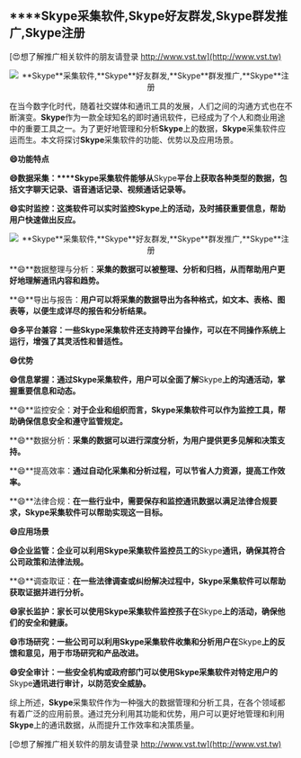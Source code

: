 ## ****Skype**采集软件,**Skype**好友群发,**Skype**群发推广,**Skype**注册**

[😍想了解推广相关软件的朋友请登录 http://www.vst.tw](http://www.vst.tw)

 <center><img src="https://vst.tw/MP4/tuiguang/png/2.png" alt="**Skype**采集软件,**Skype**好友群发,**Skype**群发推广,**Skype**注册"></center>

在当今数字化时代，随着社交媒体和通讯工具的发展，人们之间的沟通方式也在不断演变。**Skype**作为一款全球知名的即时通讯软件，已经成为了个人和商业用途中的重要工具之一。为了更好地管理和分析**Skype**上的数据，**Skype**采集软件应运而生。本文将探讨**Skype**采集软件的功能、优势以及应用场景。

**😄功能特点**

**😄**数据采集：****Skype**采集软件能够从**Skype**平台上获取各种类型的数据，包括文字聊天记录、语音通话记录、视频通话记录等。**

**😄**实时监控：**这类软件可以实时监控**Skype**上的活动，及时捕获重要信息，帮助用户快速做出反应。**

 <center><img src="https://vst.tw/MP4/tuiguang/png/2.png" alt="**Skype**采集软件,**Skype**好友群发,**Skype**群发推广,**Skype**注册"></center>

**😄**数据整理与分析：**采集的数据可以被整理、分析和归档，从而帮助用户更好地理解通讯内容和趋势。**

**😄**导出与报告：**用户可以将采集的数据导出为各种格式，如文本、表格、图表等，以便生成详尽的报告和分析结果。**

**😄**多平台兼容：**一些**Skype**采集软件还支持跨平台操作，可以在不同操作系统上运行，增强了其灵活性和普适性。**

**😄优势**

**😄**信息掌握：**通过**Skype**采集软件，用户可以全面了解**Skype**上的沟通活动，掌握重要信息和动态。**

**😄**监控安全：**对于企业和组织而言，**Skype**采集软件可以作为监控工具，帮助确保信息安全和遵守监管规定。**

**😄**数据分析：**采集的数据可以进行深度分析，为用户提供更多见解和决策支持。**

**😄**提高效率：**通过自动化采集和分析过程，可以节省人力资源，提高工作效率。**

**😄**法律合规：**在一些行业中，需要保存和监控通讯数据以满足法律合规要求，**Skype**采集软件可以帮助实现这一目标。**

**😄应用场景**

**😄**企业监管：**企业可以利用**Skype**采集软件监控员工的**Skype**通讯，确保其符合公司政策和法律法规。**

**😄**调查取证：**在一些法律调查或纠纷解决过程中，**Skype**采集软件可以帮助获取证据并进行分析。**

**😄**家长监护：**家长可以使用**Skype**采集软件监控孩子在**Skype**上的活动，确保他们的安全和健康。**

**😄**市场研究：**一些公司可以利用**Skype**采集软件收集和分析用户在**Skype**上的反馈和意见，用于市场研究和产品改进。**

**😄**安全审计：**一些安全机构或政府部门可以使用**Skype**采集软件对特定用户的**Skype**通讯进行审计，以防范安全威胁。**

综上所述，**Skype**采集软件作为一种强大的数据管理和分析工具，在各个领域都有着广泛的应用前景。通过充分利用其功能和优势，用户可以更好地管理和利用**Skype**上的通讯数据，从而提升工作效率和决策质量。

[😍想了解推广相关软件的朋友请登录 http://www.vst.tw](http://www.vst.tw)




